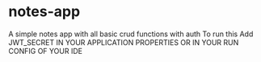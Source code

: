 # notes-app
A simple notes app with all basic crud functions with auth
To run this 
Add JWT_SECRET IN YOUR APPLICATION PROPERTIES OR IN YOUR RUN CONFIG OF YOUR IDE
